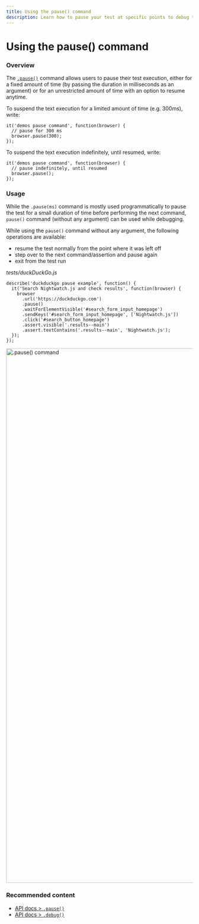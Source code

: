 ```yaml
---
title: Using the pause() command
description: Learn how to pause your test at specific points to debug the test
---
```


<div class="page-header"><h1>Using the pause() command</h1></div>

### Overview

The [`.pause()`](/api/pause.html) command allows users to pause their test execution, either for a fixed amount of time (by passing the duration in milliseconds as an argument) or for an unrestricted amount of time with an option to resume anytime.

To suspend the text execution for a limited amount of time (e.g. 300ms), write:

<pre class="language-javascript"><code class="language-javascript">it('demos pause command', function(browser) {
  // pause for 300 ms
  browser.pause(300);
});
</code></pre>

To suspend the text execution indefinitely, until resumed, write:

<pre class="language-javascript"><code class="language-javascript">it('demos pause command', function(browser) {
  // pause indefinitely, until resumed
  browser.pause();
});
</code></pre>

### Usage

While the `.pause(ms)` command is mostly used programmatically to pause the test for a small duration of time before performing the next command, `pause()` command (without any argument) can be used while debugging.

While using the `pause()` command without any argument, the following operations are available:

- resume the test normally from the point where it was left off
- step over to the next command/assertion and pause again
- exit from the test run

<div class="sample-test"><i>tests/duckDuckGo.js</i>
<pre class="line-numbers language-javascript"><code class="language-javascript">describe('duckduckgo pause example', function() {
  it('Search Nightwatch.js and check results', function(browser) {
    browser
      .url('https://duckduckgo.com')
      .pause()
      .waitForElementVisible('#search_form_input_homepage')
      .sendKeys('#search_form_input_homepage', ['Nightwatch.js'])
      .click('#search_button_homepage')
      .assert.visible('.results--main')
      .assert.textContains('.results--main', 'Nightwatch.js');
  });
});
</code></pre></div>

<p></p>

<img width="1440" alt=".pause() command" src="https://user-images.githubusercontent.com/39924567/180314913-6f39a572-69a4-4593-b33c-dc2015395fd9.png">

### Recommended content
- [API docs > `.pause()`](/api/pause.html)
- [API docs > `.debug()`](/api/debug.html)
